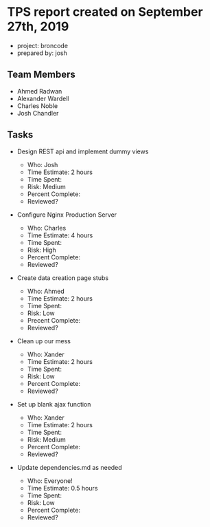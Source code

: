 # TPS report created on September 27th, 2019

* project: broncode
* prepared by: josh

## Team Members
* Ahmed Radwan
* Alexander Wardell
* Charles Noble
* Josh Chandler

## Tasks

* Design REST api and implement dummy views
    * Who: Josh
    * Time Estimate: 2 hours
    * Time Spent: 
    * Risk: Medium
    * Percent Complete:
    * Reviewed?

* Configure Nginx Production Server
    * Who: Charles
    * Time Estimate: 4 hours
    * Time Spent:
    * Risk: High
    * Percent Complete:
    * Reviewed?

* Create data creation page stubs
    * Who: Ahmed
    * Time Estimate: 2 hours
    * Time Spent:
    * Risk: Low
    * Precent Complete:
    * Reviewed?

* Clean up our mess
    * Who: Xander
    * Time Estimate: 2 hours
    * Time Spent:
    * Risk: Low
    * Percent Complete:
    * Reviewed?

* Set up blank ajax function
    * Who: Xander
    * Time Estimate: 2 hours
    * Time Spent:
    * Risk: Medium
    * Percent Complete:
    * Reviewed?

* Update dependencies.md as needed
    * Who: Everyone!
    * Time Estimate: 0.5 hours
    * Time Spent:
    * Risk: Low
    * Percent Complete:
    * Reviewed?
